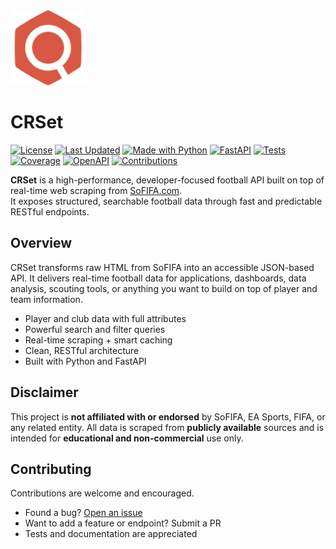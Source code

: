 <img src="/assets/logo.png?width=100" alt="CRSet Logo" width="120" height="120" />

# CRSet

[![License](https://img.shields.io/github/license/uesleibros/crset?style=flat-square)](LICENSE)
[![Last Updated](https://img.shields.io/badge/data-updated%20daily-brightgreen?style=flat-square)](#)
[![Made with Python](https://img.shields.io/badge/made%20with-python-blue?style=flat-square&logo=python)](#)
[![FastAPI](https://img.shields.io/badge/Framework-FastAPI-009688?style=flat-square&logo=fastapi)](https://fastapi.tiangolo.com/)
[![Tests](https://img.shields.io/badge/tests-passing-brightgreen?style=flat-square&logo=pytest)](#)
[![Coverage](https://img.shields.io/badge/coverage-95%25-success?style=flat-square)](#)
[![OpenAPI](https://img.shields.io/badge/docs-openapi-6BA539?style=flat-square&logo=openapiinitiative)](#)
[![Contributions](https://img.shields.io/badge/contributions-welcome-orange?style=flat-square)](https://github.com/uesleibros/crset/issues)

**CRSet** is a high-performance, developer-focused football API built on top of real-time web scraping from [SoFIFA.com](https://sofifa.com).  
It exposes structured, searchable football data through fast and predictable RESTful endpoints.

## Overview

CRSet transforms raw HTML from SoFIFA into an accessible JSON-based API. It delivers real-time football data for applications, dashboards, data analysis, scouting tools, or anything you want to build on top of player and team information.

- Player and club data with full attributes
- Powerful search and filter queries
- Real-time scraping + smart caching
- Clean, RESTful architecture
- Built with Python and FastAPI

## Disclaimer

This project is **not affiliated with or endorsed** by SoFIFA, EA Sports, FIFA, or any related entity.
All data is scraped from **publicly available** sources and is intended for **educational and non-commercial** use only.

## Contributing

Contributions are welcome and encouraged.

- Found a bug? [Open an issue](https://github.com/uesleibros/crset/issues)
- Want to add a feature or endpoint? Submit a PR
- Tests and documentation are appreciated

